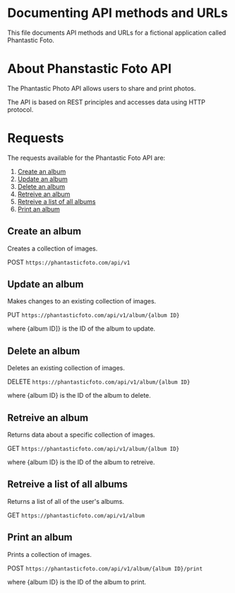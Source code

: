# Documenting API methods and URLs

This file documents API methods and URLs for a fictional application called Phantastic Foto.

# About Phanstastic Foto API

The Phantastic Photo API allows users to share and print photos. 

The API is based on REST principles and accesses data using HTTP protocol. 

# Requests

The requests available for the Phantastic Foto API are:
1. [Create an album](#create)
2. [Update an album](#update)
3. [Delete an album](#delete)
4. [Retreive an album](#retreive)
5. [Retreive a list of all albums](#view-all)
6. [Print an album](#print)

## Create an album <a name="create"></a>

Creates a collection of images.

POST `https://phantasticfoto.com/api/v1`

## Update an album <a name="update"></a>

Makes changes to an existing collection of images. 

PUT `https://phantasticfoto.com/api/v1/album/{album ID}`

where {album ID]} is the ID of the album to update.

## Delete an album <a name="delete"></a>

Deletes an existing collection of images.

DELETE `https://phantasticfoto.com/api/v1/album/{album ID}`

where {album ID} is the ID of the album to delete.

## Retreive an album <a name="retreive"></a>

Returns data about a specific collection of images.

GET `https://phantasticfoto.com/api/v1/album/{album ID}`

where {album ID} is the ID of the album to retreive.

## Retreive a list of all albums <a name="view-all"></a>

Returns a list of all of the user's albums.

GET `https://phantasticfoto.com/api/v1/album`

## Print an album <a name="print"></a>

Prints a collection of images. 

POST `https://phantasticfoto.com/api/v1/album/{album ID}/print`

where {album ID} is the ID of the album to print.
